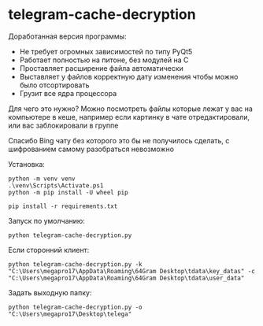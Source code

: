 # telegram-cache-decryption

Доработанная версия программы:

 - Не требует огромных зависимостей по типу PyQt5
 - Работает полностью на питоне, без модулей на C
 - Проставляет расширение файла автоматически
 - Выставляет у файлов корректную дату изменения чтобы можно было отсортировать
 - Грузит все ядра процессора

Для чего это нужно?
Можно посмотреть файлы которые лежат у вас на компьютере в кеше, например если картинку в чате отредактировали, или вас заблокировали в группе

Спасибо Bing чату без которого это бы не получилось сделать, с шифрованием самому разобраться невозможно

Установка:
```
python -m venv venv
.\venv\Scripts\Activate.ps1
python -m pip install -U wheel pip

pip install -r requirements.txt
```

Запуск по умолчанию:

`python telegram-cache-decryption.py`

Если сторонний клиент:

`python telegram-cache-decryption.py -k "C:\Users\megapro17\AppData\Roaming\64Gram Desktop\tdata\key_datas" -c "C:\Users\megapro17\AppData\Roaming\64Gram Desktop\tdata\user_data"`

Задать выходную папку:

`python telegram-cache-decryption.py -o "C:\Users\megapro17\Desktop\telega"`
